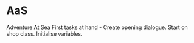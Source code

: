 AaS
===

Adventure At Sea
First tasks at hand - 
  Create opening dialogue.
  Start on shop class.
  Initialise variables.
